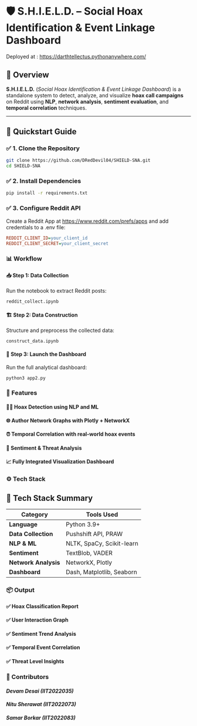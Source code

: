 # 🛡 S.H.I.E.L.D. – Social Hoax Identification & Event Linkage Dashboard
Deployed at : https://darthtellectus.pythonanywhere.com/

## 📌 Overview
**S.H.I.E.L.D.** (*Social Hoax Identification & Event Linkage Dashboard*) is a standalone system to detect, analyze, and visualize **hoax call campaigns** on Reddit using **NLP**, **network analysis**, **sentiment evaluation**, and **temporal correlation** techniques.

---

## 🚀 Quickstart Guide

### ✅ 1. Clone the Repository
```bash
git clone https://github.com/DRedDevil04/SHIELD-SNA.git
cd SHIELD-SNA
```
### ✅ 2. Install Dependencies
```bash
pip install -r requirements.txt
```
### ✅ 3. Configure Reddit API
Create a Reddit App at https://www.reddit.com/prefs/apps and add credentials to a .env file:

```ini
REDDIT_CLIENT_ID=your_client_id
REDDIT_CLIENT_SECRET=your_client_secret
```
### 📊 Workflow
#### 📥 Step 1: Data Collection
Run the notebook to extract Reddit posts:

```bash
reddit_collect.ipynb
```
#### 🏗 Step 2: Data Construction
Structure and preprocess the collected data:

```bash
construct_data.ipynb
```
#### 🚀 Step 3: Launch the Dashboard
Run the full analytical dashboard:

```bash
python3 app2.py
```
### 🧠 Features
#### 🕵️‍♂️ Hoax Detection using NLP and ML

#### 🌐 Author Network Graphs with Plotly + NetworkX

#### ⏰ Temporal Correlation with real-world hoax events

#### 🧠 Sentiment & Threat Analysis

#### 📈 Fully Integrated Visualization Dashboard

### ⚙️ Tech Stack
## 🧰 Tech Stack Summary

| **Category**         | **Tools Used**                           |
|----------------------|-------------------------------------------|
| **Language**         | Python 3.9+                               |
| **Data Collection**  | Pushshift API, PRAW                      |
| **NLP & ML**         | NLTK, SpaCy, Scikit-learn                |
| **Sentiment**        | TextBlob, VADER                          |
| **Network Analysis** | NetworkX, Plotly                         |
| **Dashboard**        | Dash, Matplotlib, Seaborn                |

### 📦 Output
#### ✅ Hoax Classification Report

#### ✅ User Interaction Graph

#### ✅ Sentiment Trend Analysis

#### ✅ Temporal Event Correlation

#### ✅ Threat Level Insights

### 🤝 Contributors
#### _**Devam Desai (IIT2022035)**_
#### _**Nitu Sherawat (IIT2022073)**_
#### **_Samar Borkar (IIT2022083)_**
